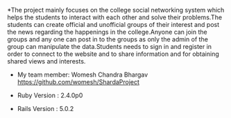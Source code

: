 *The project mainly focuses on the college social networking system which helps the students to interact with each other and solve their problems.The students can create official and unofficial groups of their interest and post the news regarding the happenings in the college.Anyone can join the groups and any one can post in to the groups as only the admin of the group can manipulate the data.Students needs to sign in and register in order to connect to the website and to share information and for obtaining shared views and interests.

* My team member: Womesh Chandra Bhargav
https://github.com/womesh/ShardaProject

* Ruby Version : 2.4.0p0

* Rails Version : 5.0.2
